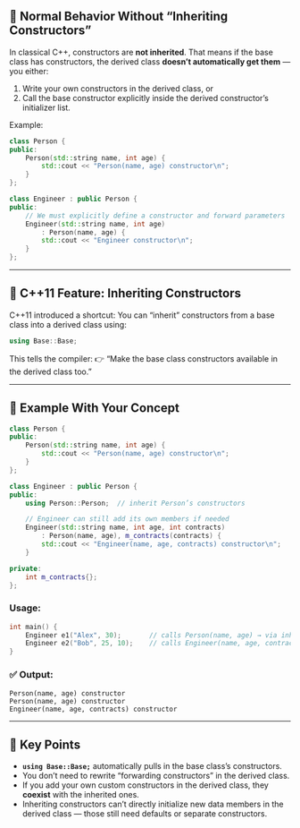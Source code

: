 ## 🔹 Normal Behavior Without “Inheriting Constructors”

In classical C++, constructors are **not inherited**.
That means if the base class has constructors, the derived class **doesn’t automatically get them** — you either:

1. Write your own constructors in the derived class, or
2. Call the base constructor explicitly inside the derived constructor’s initializer list.

Example:

```cpp
class Person {
public:
    Person(std::string name, int age) {
        std::cout << "Person(name, age) constructor\n";
    }
};

class Engineer : public Person {
public:
    // We must explicitly define a constructor and forward parameters
    Engineer(std::string name, int age)
        : Person(name, age) {
        std::cout << "Engineer constructor\n";
    }
};
```

---

## 🔹 C++11 Feature: **Inheriting Constructors**

C++11 introduced a shortcut:
You can “inherit” constructors from a base class into a derived class using:

```cpp
using Base::Base;
```

This tells the compiler:
👉 “Make the base class constructors available in the derived class too.”

---

## 🔹 Example With Your Concept

```cpp
class Person {
public:
    Person(std::string name, int age) {
        std::cout << "Person(name, age) constructor\n";
    }
};

class Engineer : public Person {
public:
    using Person::Person;  // inherit Person’s constructors

    // Engineer can still add its own members if needed
    Engineer(std::string name, int age, int contracts)
        : Person(name, age), m_contracts(contracts) {
        std::cout << "Engineer(name, age, contracts) constructor\n";
    }

private:
    int m_contracts{};
};
```

### Usage:

```cpp
int main() {
    Engineer e1("Alex", 30);       // calls Person(name, age) → via inheritance
    Engineer e2("Bob", 25, 10);    // calls Engineer(name, age, contracts)
}
```

### ✅ Output:

```
Person(name, age) constructor
Person(name, age) constructor
Engineer(name, age, contracts) constructor
```

---

## 🔹 Key Points

* **`using Base::Base;`** automatically pulls in the base class’s constructors.
* You don’t need to rewrite “forwarding constructors” in the derived class.
* If you add your own custom constructors in the derived class, they **coexist** with the inherited ones.
* Inheriting constructors can’t directly initialize new data members in the derived class — those still need defaults or separate constructors.
